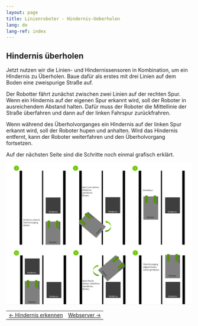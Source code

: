 ```yaml
---
layout: page
title: Linienroboter - Hindernis-Ueberholen
lang: de
lang-ref: index
---
```


## Hindernis überholen

Jetzt nutzen wir die Linien- und Hindernissensoren in Kombination, um ein HIndernis zu Überholen. Baue dafür als erstes mit drei Linien auf dem Boden eine zweispurige Straße auf.

Der Robotter fährt zunächst zwischen zwei Linien auf der rechten Spur. Wenn ein Hindernis auf der eigenen Spur erkannt wird, soll der Roboter in ausreichendem Abstand halten. Dafür muss der Roboter die Mittellinie der Straße überfahren und dann auf der linken Fahrspur zurückfrahren.

Wenn während des Überholvorganges ein HIndernis auf der linken Spur erkannt wird, soll der Roboter hupen und anhalten. Wird das Hindernis entfernt, kann der Roboter weiterfahren und den Überholvorgang fortsetzen.

Auf der nächsten Seite sind die Schritte noch einmal grafisch erklärt.

<img src="img/hindernis_ueberholen.png" alt="Ueberholen1">

|            |            |
|:-----------|-----------:|
|<a href="./Hindernis-Erkennung.html"><- Hindernis erkennen</a>|<a href="./Webserver.html">Webserver -></a>|




